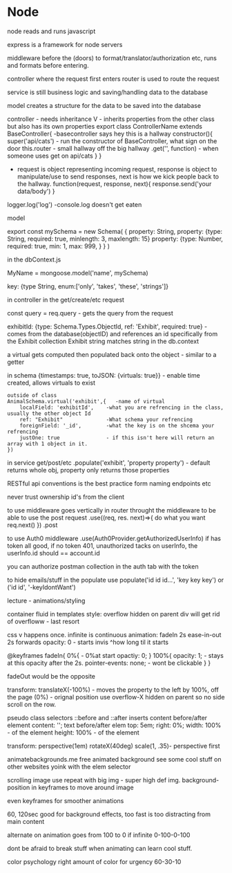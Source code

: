 # Node
node reads and runs javascript

express is a framework for node servers

middleware before the (doors) to format/translator/authorization etc, runs and formats before entering.

controller where the request first enters
router is used to route the request

service is still business logic and saving/handling data to the database

model creates a structure for the data to be saved into the database

controller - needs inheritance V - inherits properties from the other class but also has its own properties
export class ControllerName extends BaseController{  -basecontroller says hey this is a hallway
    constructor(){
        super('api/cats')  - run the constructor of BaseController, what sign on the door
        this.router - small hallway off the big hallway
        .get('', function)  - when someone uses get on api/cats
    }
}

- request is object representing incoming request, response is object to manipulate/use to send responses,
next is how we kick people back to the hallway.
function(request, response, next){
    response.send('your data/body')
}

logger.log('log') -console.log doesn't get eaten


model

export const mySchema = new Schema(
    {
        property: String,
        property: {type: String, required: true, minlength: 3, maxlength: 15}
        property: {type: Number, required: true, min: 1, max: 999, }
    }
)


in the dbContext.js

MyName = mongoose.model('name', mySchema)


key: {type String, enum:['only', 'takes', 'these', 'strings']}

in controller in the get/create/etc request

const query = req.query   - gets the query from the request

exhibitId: {type: Schema.Types.ObjectId, ref: 'Exhibit', required: true}  - comes from the database(objectID) and references an id specifically from the Exhibit collection
Exhibit string matches string in the db.context

a virtual gets computed then populated back onto the object - similar to a getter

in schema
    {timestamps: true, toJSON: {virtuals: true}}  - enable time created, allows virtuals to exist

    outside of class
    AnimalSchema.virtual('exhibit',{   -name of virtual
        localField: 'exhibitId',    -what you are refrencing in the class, usually the other object Id
        ref: "Exhibit"              -What schema your refrencing
        foreignField: '_id',        -what the key is on the shcema your refrencing
        justOne: true               - if this isn't here will return an array with 1 object in it.
    })

in service get/post/etc .populate('exhibit', 'property property') - default returns whole obj, property only returns those properties

RESTful api conventions is the best practice form naming endpoints etc

never trust ownership id's from the client 

to use middleware goes vertically in router throught the middleware to be able to use the post request
.use((req, res. next)=>{
    do what you want
    req.next()
})
.post

to use Auth0 middleware
.use(Auth0Provider.getAuthorizedUserInfo) if has token all good, if no token 401, unauthorized
tacks on userInfo, the userInfo.id should == account.id

you can authorize postman collection in the auth tab with the token

to hide emails/stuff in the populate use populate('id id id...', 'key key key') or ('id id', '-keyIdontWant')




lecture - animations/styling

container fluid in templates
style: overflow hidden on parent div will get rid of overfloww - last resort

css                                     v happens once. infinite is continuous
animation: fadeIn 2s ease-in-out 2s forwards
opacity: 0 - starts invis         ^how long til it starts


@keyframes fadeIn{
    0%{     - 0%at start
        opactiy: 0;
    }
    100%{
        opacity: 1;   - stays at this opacity after the 2s.
        pointer-events: none; - wont be clickable
    }
}

fadeOut would be the opposite

transform: translateX(-100%) - moves the property to the left by 100%, off the page
                        (0%) - orignal position
use overflow-X hidden on parent so no side scroll on the row.

pseudo class selectors ::before and ::after
inserts content before/after element 
content: ''; text before/after elem
top: 5em;
right: 0%;
width: 100% - of the element
height: 100% - of the element

transform: perspective(1em) rotateX(40deg) scale(1, .35)- perspective first

animatebackgrounds.me free animated background
see some cool stuff on other websites yoink with the elem selector

scrolling image use repeat with big img - super high def img.
background-position in keyframes to move around image

even keyframes for smoother animations

60, 120sec good for background effects, too fast is too distracting from main content

alternate on animation goes from 100 to 0 if infinite 0-100-0-100

dont be afraid to break stuff when animating can learn cool stuff.

color psychology
    right amount of color for urgency
    60-30-10















